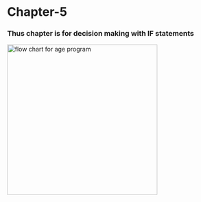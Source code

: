 # Chapter-5
<h3> Thus chapter is for decision making with IF statements</h3>
<img src= "JavaFirst.PNG' height="250" width="350 "alt=" flow chart for age program"
